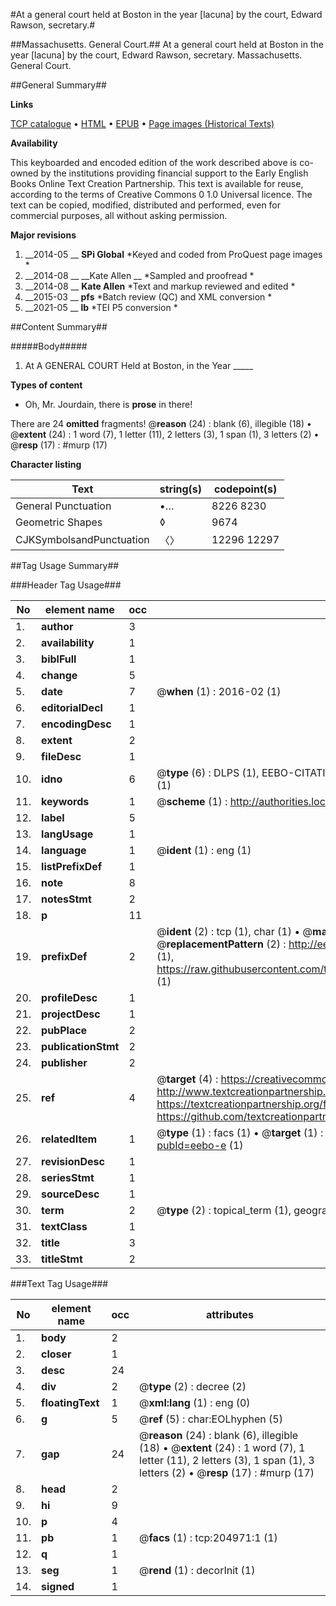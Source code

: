 #At a general court held at Boston in the year [lacuna] by the court, Edward Rawson, secretary.#

##Massachusetts. General Court.##
At a general court held at Boston in the year [lacuna] by the court, Edward Rawson, secretary.
Massachusetts. General Court.

##General Summary##

**Links**

[TCP catalogue](http://www.ota.ox.ac.uk/tcp/)  • 
[HTML](http://tei.it.ox.ac.uk/tcp/Texts-HTML/free/B26/B26623.html)  • 
[EPUB](http://tei.it.ox.ac.uk/tcp/Texts-EPUB/free/B26/B26623.epub) • 
[Page images (Historical Texts)](https://historicaltexts.jisc.ac.uk/eebo-11239415e)

**Availability**

This keyboarded and encoded edition of the work described above is co-owned by the
    institutions providing financial support to the Early English Books Online Text Creation
    Partnership. This text is available for reuse, according to the terms of  Creative Commons 0 1.0 Universal
    licence. The text can be copied, modified, distributed and performed, even for commercial
    purposes, all without asking permission.

**Major revisions**

1. __2014-05 __ __SPi Global__ *Keyed and coded from ProQuest page images *
1. __2014-08 __ __Kate Allen __ *Sampled and proofread *
1. __2014-08 __ __Kate Allen__ *Text and markup reviewed and edited *
1. __2015-03 __ __pfs__ *Batch review (QC) and XML conversion *
1. __2021-05 __ __lb__ *TEI P5 conversion *

##Content Summary##

#####Body#####

1. At A GENERAL COURT Held at Boston, in the Year  _____ 

**Types of content**

  * Oh, Mr. Jourdain, there is **prose** in there!

There are 24 **omitted** fragments! 
 @__reason__ (24) : blank (6), illegible (18)  •  @__extent__ (24) : 1 word (7), 1 letter (11), 2 letters (3), 1 span (1), 3 letters (2)  •  @__resp__ (17) : #murp (17)

**Character listing**


|Text|string(s)|codepoint(s)|
|---|---|---|
|General Punctuation|•…|8226 8230|
|Geometric Shapes|◊|9674|
|CJKSymbolsandPunctuation|〈〉|12296 12297|

##Tag Usage Summary##

###Header Tag Usage###

|No|element name|occ|attributes|
|---|---|---|---|
|1.|__author__|3||
|2.|__availability__|1||
|3.|__biblFull__|1||
|4.|__change__|5||
|5.|__date__|7| @__when__ (1) : 2016-02 (1)|
|6.|__editorialDecl__|1||
|7.|__encodingDesc__|1||
|8.|__extent__|2||
|9.|__fileDesc__|1||
|10.|__idno__|6| @__type__ (6) : DLPS (1), EEBO-CITATION (1), VID (1), EEBO-PROQUEST (1), STC (1), OCLC (1)|
|11.|__keywords__|1| @__scheme__ (1) : http://authorities.loc.gov/ (1)|
|12.|__label__|5||
|13.|__langUsage__|1||
|14.|__language__|1| @__ident__ (1) : eng (1)|
|15.|__listPrefixDef__|1||
|16.|__note__|8||
|17.|__notesStmt__|2||
|18.|__p__|11||
|19.|__prefixDef__|2| @__ident__ (2) : tcp (1), char (1)  •  @__matchPattern__ (2) : ([0-9\-]+):([0-9IVX]+) (1), (.+) (1)  •  @__replacementPattern__ (2) : http://eebo.chadwyck.com/downloadtiff?vid=$1&page=$2 (1), https://raw.githubusercontent.com/textcreationpartnership/Texts/master/tcpchars.xml#$1 (1)|
|20.|__profileDesc__|1||
|21.|__projectDesc__|1||
|22.|__pubPlace__|2||
|23.|__publicationStmt__|2||
|24.|__publisher__|2||
|25.|__ref__|4| @__target__ (4) : https://creativecommons.org/publicdomain/zero/1.0/ (1), http://www.textcreationpartnership.org/docs/. (1), https://textcreationpartnership.org/faq/#faq05 (1), https://github.com/textcreationpartnership (1)|
|26.|__relatedItem__|1| @__type__ (1) : facs (1)  •  @__target__ (1) : https://data.historicaltexts.jisc.ac.uk/view?pubId=eebo-e (1)|
|27.|__revisionDesc__|1||
|28.|__seriesStmt__|1||
|29.|__sourceDesc__|1||
|30.|__term__|2| @__type__ (2) : topical_term (1), geographic_name (1)|
|31.|__textClass__|1||
|32.|__title__|3||
|33.|__titleStmt__|2||


###Text Tag Usage###

|No|element name|occ|attributes|
|---|---|---|---|
|1.|__body__|2||
|2.|__closer__|1||
|3.|__desc__|24||
|4.|__div__|2| @__type__ (2) : decree (2)|
|5.|__floatingText__|1| @__xml:lang__ (1) : eng (0)|
|6.|__g__|5| @__ref__ (5) : char:EOLhyphen (5)|
|7.|__gap__|24| @__reason__ (24) : blank (6), illegible (18)  •  @__extent__ (24) : 1 word (7), 1 letter (11), 2 letters (3), 1 span (1), 3 letters (2)  •  @__resp__ (17) : #murp (17)|
|8.|__head__|2||
|9.|__hi__|9||
|10.|__p__|4||
|11.|__pb__|1| @__facs__ (1) : tcp:204971:1 (1)|
|12.|__q__|1||
|13.|__seg__|1| @__rend__ (1) : decorInit (1)|
|14.|__signed__|1||
